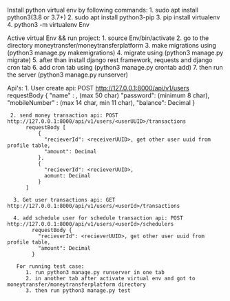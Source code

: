 Install python virtual env by following commands:
    1. sudo apt install python3(3.8 or 3.7+)
    2. sudo apt install python3-pip
    3. pip install virtualenv
    4. python3 -m virtualenv Env

Active virtual Env && run project:
    1. source Env/bin/activate
    2. go to the directory moneytransfer/moneytransferplatform
    3. make migrations using (python3 manage.py makemigrations)
    4. migrate using (python3 manage.py migrate)
    5. after than install django rest framework, requests and django cron tab
    6. add cron tab using (python3 manage.py crontab add)
    7. then run the server (python3 manage.py runserver)
  
  Api's:
    1. User create api: POST http://127.0.0.1:8000/api/v1/users
          requestBody {
              "name" : <name>, (max 50 char)
              "password": <password> (minimum 8 char),
              "mobileNumber" : <mobileNumber> (max 14 char, min 11 char),
              "balance": Decimal
          }
          
     2. send money transaction api: POST http://127.0.0.1:8000/api/v1/users/<userUUID>/transactions
          requestBody [
              {
                "recieverId": <receiverUUID>, get other user uuid from profile table,
                "amount": Decimal
              },
              {
                "recieverId": <recieverUUID>,
                aomunt: Decimal
              }
          ]
          
      3. Get user transactions api: GET http://127.0.0.1:8000/api/v1/users/<userId>/transactions
      
      4. add schedule user for schedule transaction api: POST http://127.0.0.1:8000/api/v1/users/<userId>/schedulers
            requestBody {
              "recieverId": <recieverUUID>, get other user uuid from profile table,
              "amount": Decimal
            }
            
       For running test case:
          1. run python3 manage.py runserver in one tab
          2. in another tab after activate virtual env and got to moneytransfer/moneytransferplatform directory
          3. then run python3 manage.py test
